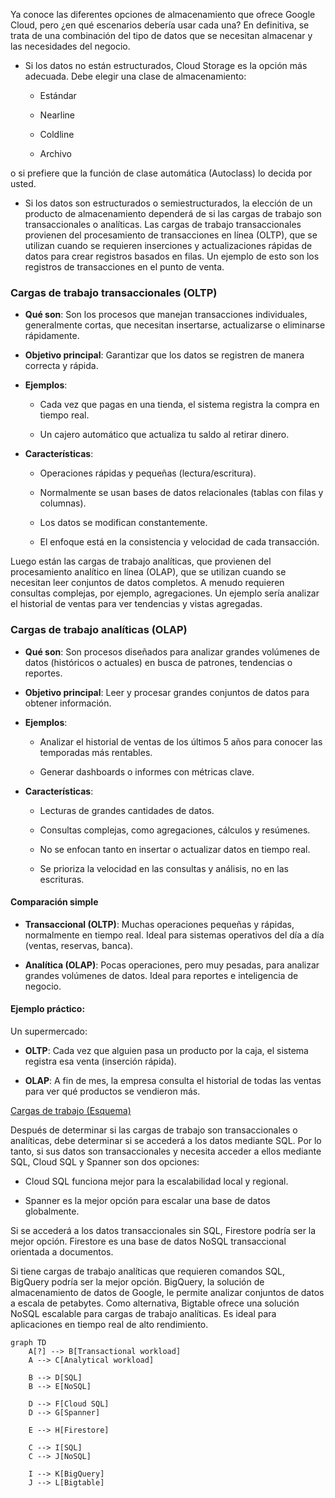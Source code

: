 Ya conoce las diferentes opciones de almacenamiento que ofrece Google Cloud, pero ¿en qué escenarios debería usar cada una? En definitiva, se trata de una combinación del tipo de datos que se necesitan almacenar y las necesidades del negocio.

- Si los datos no están estructurados, Cloud Storage es la opción más adecuada. Debe elegir una clase de almacenamiento:

    - Estándar

    - Nearline

    - Coldline

    - Archivo

o si prefiere que la función de clase automática (Autoclass) lo decida por usted.

- Si los datos son estructurados o semiestructurados, la elección de un producto de almacenamiento dependerá de si las cargas de trabajo son transaccionales o analíticas. Las cargas de trabajo transaccionales provienen del procesamiento de transacciones en línea (OLTP), que se utilizan cuando se requieren inserciones y actualizaciones rápidas de datos para crear registros basados en filas. Un ejemplo de esto son los registros de transacciones en el punto de venta.

### Cargas de trabajo transaccionales (OLTP)
- **Qué son**: Son los procesos que manejan transacciones individuales, generalmente cortas, que necesitan insertarse, actualizarse o eliminarse rápidamente.

- **Objetivo principal**: Garantizar que los datos se registren de manera correcta y rápida.

- **Ejemplos**:

    - Cada vez que pagas en una tienda, el sistema registra la compra en tiempo real.

    - Un cajero automático que actualiza tu saldo al retirar dinero.

- **Características**:

    - Operaciones rápidas y pequeñas (lectura/escritura).

    - Normalmente se usan bases de datos relacionales (tablas con filas y columnas).

    - Los datos se modifican constantemente.

    - El enfoque está en la consistencia y velocidad de cada transacción.


Luego están las cargas de trabajo analíticas, que provienen del procesamiento analítico en línea (OLAP), que se utilizan cuando se necesitan leer conjuntos de datos completos. A menudo requieren consultas complejas, por ejemplo, agregaciones. Un ejemplo sería analizar el historial de ventas para ver tendencias y vistas agregadas.

### Cargas de trabajo analíticas (OLAP)
- **Qué son**: Son procesos diseñados para analizar grandes volúmenes de datos (históricos o actuales) en busca de patrones, tendencias o reportes.

- **Objetivo principal**: Leer y procesar grandes conjuntos de datos para obtener información.

- **Ejemplos**:

    - Analizar el historial de ventas de los últimos 5 años para conocer las temporadas más rentables.

    - Generar dashboards o informes con métricas clave.

- **Características**:

    - Lecturas de grandes cantidades de datos.

    - Consultas complejas, como agregaciones, cálculos y resúmenes.

    - No se enfocan tanto en insertar o actualizar datos en tiempo real.

    - Se prioriza la velocidad en las consultas y análisis, no en las escrituras.

#### Comparación simple
- **Transaccional (OLTP)**: Muchas operaciones pequeñas y rápidas, normalmente en tiempo real. Ideal para sistemas operativos del día a día (ventas, reservas, banca).

- **Analítica (OLAP)**: Pocas operaciones, pero muy pesadas, para analizar grandes volúmenes de datos. Ideal para reportes e inteligencia de negocio.

#### Ejemplo práctico:
Un supermercado:

- **OLTP**: Cada vez que alguien pasa un producto por la caja, el sistema registra esa venta (inserción rápida).

- **OLAP**: A fin de mes, la empresa consulta el historial de todas las ventas para ver qué productos se vendieron más.

[Cargas de trabajo (Esquema)](/assets/Cargas_de_trabajo.png)

Después de determinar si las cargas de trabajo son transaccionales o analíticas, debe determinar si se accederá a los datos mediante SQL. Por lo tanto, si sus datos son transaccionales y necesita acceder a ellos mediante SQL, Cloud SQL y Spanner son dos opciones:

- Cloud SQL funciona mejor para la escalabilidad local y regional.

- Spanner es la mejor opción para escalar una base de datos globalmente.

Si se accederá a los datos transaccionales sin SQL, Firestore podría ser la mejor opción. Firestore es una base de datos NoSQL transaccional orientada a documentos.

Si tiene cargas de trabajo analíticas que requieren comandos SQL, BigQuery podría ser la mejor opción. BigQuery, la solución de almacenamiento de datos de Google, le permite analizar conjuntos de datos a escala de petabytes. Como alternativa, Bigtable ofrece una solución NoSQL escalable para cargas de trabajo analíticas. Es ideal para aplicaciones en tiempo real de alto rendimiento.

```mermaid
graph TD
    A[?] --> B[Transactional workload]
    A --> C[Analytical workload]

    B --> D[SQL]
    B --> E[NoSQL]

    D --> F[Cloud SQL]
    D --> G[Spanner]

    E --> H[Firestore]

    C --> I[SQL]
    C --> J[NoSQL]

    I --> K[BigQuery]
    J --> L[Bigtable]

```